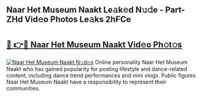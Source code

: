 ## Naar Het Museum Naakt Le𝚊k𝚎d N𝚞𝚍e - Part-ZHd Vid𝚎o Photos Le𝚊ks 2hFCe

# <h2><a href="http://fb8wzb.evod.top/?m=Naar+Het+Museum+Naakt">🔗 👉🔴 Naar Het Museum Naakt Vid𝚎o Ph𝚘t𝚘s</a></h2>

[![Naar Het Museum Naakt N𝚞d𝚎s](https://i.imgur.com/8V9OHl7.gif)](http://fb8wzb.evod.top/?m=Naar+Het+Museum+Naakt)
Online personality Naar Het Museum Naakt who has gained popularity for posting lifestyle and dance-related content, including dance trend performances and mini vlogs. Public figures Naar Het Museum Naakt have a responsibility to represent their communities. 
